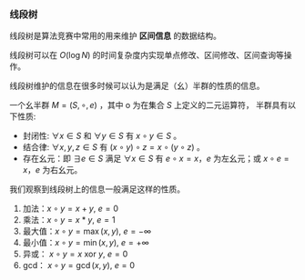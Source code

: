 ### 线段树

线段树是算法竞赛中常用的用来维护 **区间信息** 的数据结构。

线段树可以在 $O(\log N)$ 的时间复杂度内实现单点修改、区间修改、区间查询等操作。

线段树维护的信息在很多时候可以认为是满足（幺）半群的性质的信息。

一个幺半群 $M=(S, \circ, e)$ ，其中 o 为在集合 $S$ 上定义的二元运算符， 半群具有以下性质:

- 封闭性: $\forall x \in S$ 和 $\forall y \in S$ 有 $x \circ y \in S$ 。
- 结合律: $\forall x, y, z \in S$ 有 $(x \circ y) \circ z=x \circ(y \circ z)$ 。
- 存在幺元：即 $\exists e \in S$ 满足 $\forall x \in S$ 有 $e \circ x=x ， e$ 为左幺元；或 $x \circ e=x ， e$ 为右幺元。

我们观察到线段树上的信息一般满足这样的性质。

1. 加法：$x \circ y = x+y$, $e=0$  
2. 乘法：$x \circ y = x*y$, $e=1$  
3. 最大值：$x \circ y = \max(x,y)$, $e=-\infty$  
4. 最小值：$x \circ y = \min(x,y)$, $e=+\infty$
5. 异或： $x \circ y = x\ \mathrm{xor}\ y$, $e=0$
6. gcd： $x \circ y = \gcd(x,y)$, $e=0$